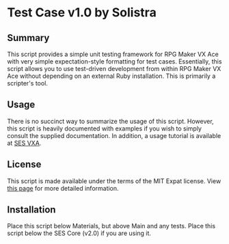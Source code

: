 
Test Case v1.0 by Solistra
=============================================================================

Summary
-----------------------------------------------------------------------------
  This script provides a simple unit testing framework for RPG Maker VX Ace
with very simple expectation-style formatting for test cases. Essentially,
this script allows you to use test-driven development from within RPG Maker
VX Ace without depending on an external Ruby installation. This is primarily
a scripter's tool.

Usage
-----------------------------------------------------------------------------
  There is no succinct way to summarize the usage of this script. However,
this script is heavily documented with examples if you wish to simply consult
the supplied documentation. In addition, a usage tutorial is available at
[SES VXA](http://sesvxace.wordpress.com/2014/04/10/a-case-for-unit-testing/).

License
-----------------------------------------------------------------------------
  This script is made available under the terms of the MIT Expat license.
View [this page](http://sesvxace.wordpress.com/license/) for more detailed
information.

Installation
-----------------------------------------------------------------------------
  Place this script below Materials, but above Main and any tests. Place this
script below the SES Core (v2.0) if you are using it.

